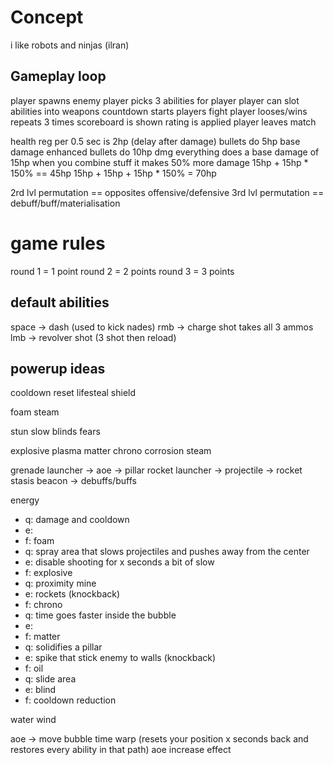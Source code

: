# Concept
i like robots and ninjas (ilran)


## Gameplay loop
player spawns
enemy player picks 3 abilities for player
player can slot abilities into weapons
countdown starts
players fight
player looses/wins
repeats 3 times
scoreboard is shown
rating is applied
player leaves match


health reg per 0.5 sec is 2hp (delay after damage)
bullets do 5hp base damage
enhanced bullets do 10hp dmg
everything does a base damage of 15hp
when you combine stuff it makes 50% more damage
15hp + 15hp * 150% == 45hp
15hp + 15hp + 15hp * 150% = 70hp

2rd lvl permutation == opposites offensive/defensive
3rd lvl permutation == debuff/buff/materialisation

# game rules
round 1 = 1 point
round 2 = 2 points
round 3 = 3 points


## default abilities
space -> dash (used to kick nades)
rmb -> charge shot takes all 3 ammos
lmb -> revolver shot (3 shot then reload) 


## powerup ideas
cooldown reset
lifesteal 
shield


foam
steam

stun
slow
blinds
fears

explosive
plasma
matter
chrono
corrosion
steam



grenade launcher -> aoe -> pillar
rocket launcher -> projectile -> rocket
stasis beacon -> debuffs/buffs

energy
  - q: damage and cooldown 
  - e: 
  - f:
foam 
  - q: spray area that slows projectiles and pushes away from the center
  - e: disable shooting for x seconds a bit of slow
  - f:
explosive
  - q: proximity mine
  - e: rockets (knockback)
  - f:
chrono
  - q: time goes faster inside the bubble
  - e: 
  - f:
matter 
  - q: solidifies a pillar
  - e: spike that stick enemy to walls (knockback)
  - f:
oil 
  - q: slide area
  - e: blind
  - f: cooldown reduction



water
wind




aoe -> move bubble
time warp (resets your position x seconds back and restores every ability in that path)
aoe increase effect